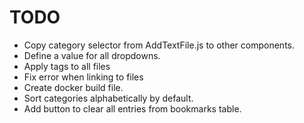 # TODO

- Copy category selector from AddTextFile.js to other components.
- Define a value for all dropdowns.
- Apply tags to all files
- Fix error when linking to files
- Create docker build file.
- Sort categories alphabetically by default.
- Add button to clear all entries from bookmarks table.